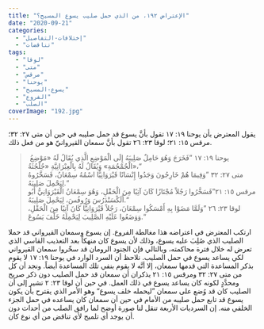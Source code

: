 ```yaml
---
title: "الإعتراض ١٩٢، من الذي حمل صليب يسوع المسيح؟"
date: "2020-09-21"
categories: 
  - "إختلافات-التفاصيل"
  - "تناقضات"
tags: 
  - "لوقا"
  - "متى"
  - "مرقس"
  - "يوحنا"
  - "يسوع-المسيح"
  - "الفروع"
  - "الصلب"
coverImage: "192.jpg"
---
```


يقول المعترض بأن يوحنا ١٩: ١٧ تقول بأنَّ يسوع قد حمل صليبه في حين أن متى ٢٧: ٣٢؛ مرقس ١٥: ٢١؛ لوقا ٢٣: ٢٦ تقول بأنَّ سمعان القيروانيّ هو من فعل ذلك.

>  يوحنا ١٩: ١٧ ”فَخَرَجَ وَهُوَ حَامِلٌ صَلِيبَهُ إِلَى الْمَوْضِعِ الَّذِي يُقَالُ لَهُ «مَوْضِعُ الْجُمْجُمَةِ» وَيُقَالُ لَهُ بِالْعِبْرَانِيَّةِ «جُلْجُثَةُ»،“  
> متى ٢٧: ٣٢ ”وَفِيمَا هُمْ خَارِجُونَ وَجَدُوا إِنْسَانًا قَيْرَوَانِيًّا اسْمُهُ سِمْعَانُ، فَسَخَّرُوهُ لِيَحْمِلَ صَلِيبَهُ.“  
> مرقس ١٥: ٢١”فَسَخَّرُوا رَجُلاً مُجْتَازًا كَانَ آتِيًا مِنَ الْحَقْلِ، وَهُوَ سِمْعَانُ الْقَيْرَوَانِيُّ أَبُو أَلَكْسَنْدَرُسَ وَرُوفُسَ، لِيَحْمِلَ صَلِيبَهُ.“  
> لوقا ٢٣: ٢٦ ”وَلَمَّا مَضَوْا بِهِ أَمْسَكُوا سِمْعَانَ، رَجُلاً قَيْرَوَانِيًّا كَانَ آتِيًا مِنَ الْحَقْلِ، وَوَضَعُوا عَلَيْهِ الصَّلِيبَ لِيَحْمِلَهُ خَلْفَ يَسُوعَ.“

ارتكب المعترض في اعتراضه هذا مغالطة الفروع. إن يسوع وسمعان القيرواني قد حملا الصليب الذي صُلِبَ عليه يسوع، وذلك لأن يسوع كان منهكاً بعد التعذيب القاسي الذي تعرض له خلال فترة محاكمته، وبالتالي فإن الجنود الرومان قد سخّروا سمعان القيرواني لكي يساعد يسوع في حمل الصليب. نلاحظ أن السرد الوارد في يوحنا ١٩: ١٧ لا يقوم بذكر المساعدة التي قدمها سمعان، إلا أنَّه لا يقوم بنفي تلك المساعدة أيضاً. ونجد أن كل من متى ٢٧: ٣٢ ومرقس ١٥: ٢١ يذكران أن سمعان قد حمل الصليب دون ذكر صريح ومحدَّدٍ لكونه كان يساعد يسوع في ذلك العمل. في حين أن لوقا ٢٣: ٢ تشير إلى أن الصليب كان قد وُضع على سمعان ”ليحمله خلف يسوع“ وهو الأمر الذي يقترح بأن يكون يسوع قد تابع حمل صليبه من الأمام في حين أن سمعان كان يساعده في حمل الجزء الخلفي منه. إن السرديات الأربعة تنقل لنا صورة أوضح لما رافق الصلب من أحداث دون أن يوجد أي تلميح لأي تناقض من أي نوع كان.

